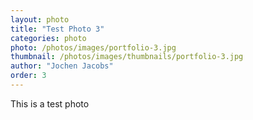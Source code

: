 ```yaml
---
layout: photo
title: "Test Photo 3"
categories: photo
photo: /photos/images/portfolio-3.jpg
thumbnail: /photos/images/thumbnails/portfolio-3.jpg
author: "Jochen Jacobs"
order: 3
---
```


This is a test photo
